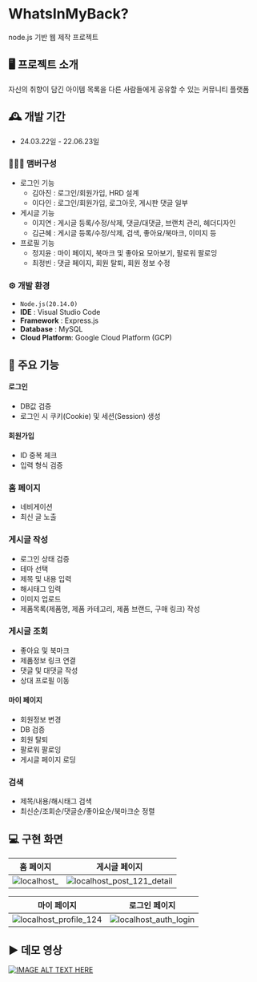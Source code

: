 # WhatsInMyBack?
node.js 기반 웹 제작 프로젝트


## 🖥️ 프로젝트 소개
자신의 취향이 담긴 아이템 목록을 다른 사람들에게 공유할 수 있는 커뮤니티 플랫폼
<br>

## 🕰️ 개발 기간
* 24.03.22일 - 22.06.23일

### 🧑‍🤝‍🧑 맴버구성
 - 로그인 기능
   - 김아진 : 로그인/회원가입, HRD 설계
   - 이다인 : 로그인/회원가입, 로그아웃, 게시판 댓글 일부
 - 게시글 기능
   - 이지연 : 게시글 등록/수정/삭제, 댓글/대댓글, 브랜치 관리, 헤더디자인
   - 김근혜 : 게시글 등록/수정/삭제, 검색, 좋아요/북마크, 이미지 등
 - 프로필 기능
   - 정지윤 : 마이 페이지, 북마크 및 좋아요 모아보기, 팔로워 팔로잉
   - 최정빈 : 댓글 페이지, 회원 탈퇴, 회원 정보 수정

### ⚙️ 개발 환경
- `Node.js(20.14.0)`
- **IDE** : Visual Studio Code
- **Framework** : Express.js
- **Database** : MySQL
- **Cloud Platform**: Google Cloud Platform (GCP)

## 📌 주요 기능
#### 로그인 
- DB값 검증
- 로그인 시 쿠키(Cookie) 및 세션(Session) 생성
#### 회원가입 
- ID 중복 체크
- 입력 형식 검증
### 홈 페이지
- 네비게이션
- 최신 글 노출
### 게시글 작성
- 로그인 상태 검증
- 테마 선택
- 제목 및 내용 입력
- 해시태그 입력
- 이미지 업로드
- 제품목록(제품명, 제품 카테고리, 제품 브랜드, 구매 링크) 작성
### 게시글 조회
- 좋아요 및 북마크
- 제품정보 링크 연결
- 댓글 및 대댓글 작성
- 상대 프로필 이동
#### 마이 페이지 
- 회원정보 변경
- DB 검증
- 회원 탈퇴
- 팔로워 팔로잉
- 게시글 페이지 로딩
### 검색
- 제목/내용/해시태그 검색
- 최신순/조회순/댓글순/좋아요순/북마크순 정렬


## 💻 구현 화면
홈 페이지|게시글 페이지
--- | --- | 
![localhost_](https://github.com/JiyunJeong01/WhatsInMyBack/assets/89970899/a838421e-495a-4187-8c3d-dcb053f11257)|![localhost_post_121_detail](https://github.com/JiyunJeong01/WhatsInMyBack/assets/89970899/102803c6-ab66-4f4f-b33b-91fa7bb16cc1)

마이 페이지|로그인 페이지
--- | --- | 
![localhost_profile_124](https://github.com/JiyunJeong01/WhatsInMyBack/assets/89970899/f01a4ad5-ef0a-43bf-bc67-bd1b259513dc)|![localhost_auth_login](https://github.com/JiyunJeong01/WhatsInMyBack/assets/89970899/7f8225d9-f16b-4427-9080-8bb9d5e673de)
## ▶️ 데모 영상
[![IMAGE ALT TEXT HERE](https://img.youtube.com/vi/cLGqxM8C4R8/0.jpg)](https://www.youtube.com/watch?v=cLGqxM8C4R8)

